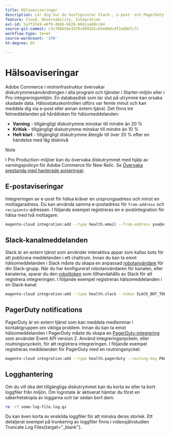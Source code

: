 ```yaml
---
title: Hälsoaviseringar
description: Lär dig hur du konfigurerar Slack-, e-post- och PagerDuty-meddelanden för diskutrymmesanvändning i ditt Adobe Commerce i molninfrastrukturprojekt.
feature: Cloud, Observability, Integration
exl-id: 5a7f37e9-e8f9-4b6b-b628-60dcaa60cc64
source-git-commit: c3c708656e3d79c0893d1c02e60dcdf2ad8d7c7c
workflow-type: tm+mt
source-wordcount: '370'
ht-degree: 0%

---
```


# Hälsoaviseringar

Adobe Commerce i molninfrastruktur övervakar diskutrymmesanvändningen i alla program och tjänster i Starter-miljön eller i Pro-integreringsmiljön. En databasdisk som tar slut på utrymme kan orsaka skadade data. Hälsostatuskontrollen utförs var femte minut och kan meddela dig via e-post eller annan extern tjänst. Det finns tre felmeddelanden på hårddisken för hälsomeddelanden:

- **Varning** - tillgängligt diskutrymme minskar till mindre än 20 %
- **Kritisk** - tillgängligt diskutrymme minskar till mindre än 10 %
- **Helt klart** - tillgängligt diskutrymme återgår till över 20 % efter en händelse med låg disknivå

>[!NOTE]
>
>I Pro Production-miljöer kan du övervaka diskutrymmet med hjälp av varningspolicyn för Adobe Commerce för New Relic. Se [Övervaka prestanda med hanterade aviseringar](../monitor/investigate-performance.md#monitor-performance-with-managed-alerts).

## E-postaviseringar

Integreringen av e-post för hälsa kräver en ursprungsadress och minst en mottagaradress. Du kan använda samma e-postadress för `from-address` och `recipients`-adressen. I följande exempel registreras en e-postintegration för hälsa med två mottagare:

```bash
magento-cloud integration:add --type health.email --from-address you@example.com --recipients them@example.com --recipients others@example.com
```

## Slack-kanalmeddelanden

Slack är en extern tjänst som använder interaktiva appar som kallas bots för att publicera meddelanden i ett chattrum. Innan du kan ta emot hälsomeddelanden i Slack måste du skapa en anpassad [robotanvändare](https://api.slack.com/bot-users) för din Slack-grupp. När du har konfigurerat robotanvändaren för kanalen, eller kanalerna, sparar du den [robottoken](https://api.slack.com/docs/token-types#bot) som tillhandahålls av Slack för att registrera integreringen. I följande exempel registreras hälsomeddelanden i en Slack-kanal:

```bash
magento-cloud integration:add --type health.slack --token SLACK_BOT_TOKEN --channel '#slack-channel-name'
```

## PagerDuty notifications

PagerDuty är en extern tjänst som kan meddela medlemmar i kontaktgruppen om viktiga problem. Innan du kan ta emot hälsomeddelanden i PagerDuty måste du skapa en [PagerDuty-integrering](https://developer.pagerduty.com/v2/docs/integrating) som använder Event API version 2. Använd integreringsnyckeln, eller _routningsnyckeln_, för att registrera integreringen. I följande exempel registreras meddelanden för PagerDuty med en routningsnyckel:

```bash
magento-cloud integration:add --type health.pagerduty --routing-key PAGERDUTY_ROUTING_KEY
```

## Logghantering

Om du vill öka det tillgängliga diskutrymmet kan du korta av eller ta bort loggfiler från miljön. Om logrotate är aktiverat hämtar du först en säkerhetskopia av loggarna och tar sedan bort dem:

```bash
rm -rf some-log-file.log.gz
```

Du kan även korta av enskilda loggfiler för att minska deras storlek. Ett detaljerat exempel på trunkering av loggfiler finns i videosjälvstudien Truncate Log Files{target="_blank"}.
